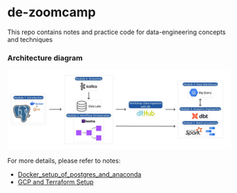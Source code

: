 # de-zoomcamp
This repo contains notes and practice code for data-engineering concepts and techniques

### Architecture diagram
![screenshot](0_notes/assets/arch_v4_workshops.jpg)

For more details, please refer to notes:
* [Docker_setup_of_postgres_and_anaconda](https://github.com/punsharma07/de-zoomcamp/blob/a3e4aaa46118da914f9f960711d8ecfdb3a38dc7/0_notes/0_1_architecture_and_installations.md)
* [GCP and Terraform Setup](https://github.com/punsharma07/simple-dataengineering/blob/4a679d37577c4593a6988c44a0235472ef35bf46/0_notes/0_1_gcp_and_terraform_setup.md)

